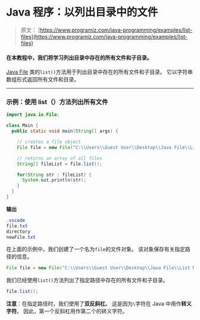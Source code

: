 # Java 程序：以列出目录中的文件

> 原文： [https://www.programiz.com/java-programming/examples/list-files](https://www.programiz.com/java-programming/examples/list-files)

#### 在本教程中，我们将学习列出目录中存在的所有文件和子目录。

[Java File](/java-programming/file "Java File Class") 类的`list()`方法用于列出目录中存在的所有文件和子目录。 它以字符串数组形式返回所有文件和目录。

* * *

### 示例：使用 list（）方法列出所有文件

```java
import java.io.File;

class Main {
  public static void main(String[] args) {

    // creates a file object
    File file = new File("C:\\Users\\Guest User\\Desktop\\Java File\\List Method");

    // returns an array of all files
    String[] fileList = file.list();

    for(String str : fileList) {
      System.out.println(str);
    }
  }
} 
```

**输出**

```java
.vscode
file.txt
directory
newFile.txt 
```

在上面的示例中，我们创建了一个名为`file`的文件对象。 该对象保存有关指定路径的信息。

```java
File file = new File("C:\\Users\\Guest User\\Desktop\\Java File\\List Method"); 
```

我们已经使用`list()`方法列出了指定路径中存在的所有文件和子目录。

```java
file.list(); 
```

**注意**：在指定路径时，我们使用了**双反斜杠**。 这是因为`\`字符在 Java 中用作**转义字符**。 因此，第一个反斜杠用作第二个的转义字符。
